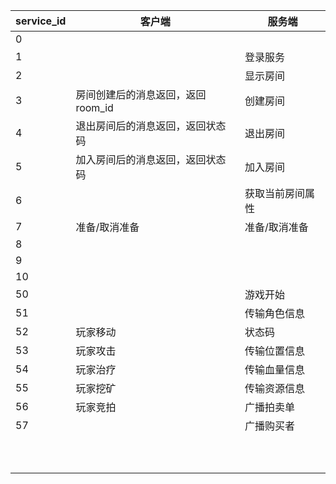 | service_id | 客户端                            | 服务端           |
| ---------- | --------------------------------- | ---------------- |
| 0          |                                   |                  |
| 1          |                                   | 登录服务         |
| 2          |                                   | 显示房间         |
| 3          | 房间创建后的消息返回，返回room_id | 创建房间         |
| 4          | 退出房间后的消息返回，返回状态码  | 退出房间         |
| 5          | 加入房间后的消息返回，返回状态码  | 加入房间         |
| 6          |                                   | 获取当前房间属性 |
| 7          | 准备/取消准备                     | 准备/取消准备    |
| 8          |                                   |                  |
| 9          |                                   |                  |
| 10         |                                   |                  |
| 50         |                                   | 游戏开始         |
| 51         |                                   | 传输角色信息     |
| 52         | 玩家移动                          | 状态码           |
| 53         | 玩家攻击                          | 传输位置信息     |
| 54         | 玩家治疗                          | 传输血量信息     |
| 55         | 玩家挖矿                          | 传输资源信息     |
| 56         | 玩家竞拍                          | 广播拍卖单       |
| 57         |                                   | 广播购买者       |
|            |                                   |                  |
|            |                                   |                  |
|            |                                   |                  |
|            |                                   |                  |
|            |                                   |                  |
|            |                                   |                  |
|            |                                   |                  |
|            |                                   |                  |
|            |                                   |                  |
|            |                                   |                  |